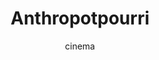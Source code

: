 ---
published: true
sequence: 2
title: "Anthropotpourri"
subtitle: "cinema"
shortenedLogoText: "s/a"
image: "https://ik.imagekit.io/tempoimmaterial/studio/Cinematographer_s%20room.jpg?tr=w-316,h-476"
imageAlt: "Reels of film spooled over each other."
description: "A recently-designed website for the cinematography of Shorouk Elkobrsi."
destinationUrl: "https://shoroukelkobrsi.com"
buttonText: "grab some popcorn."
---